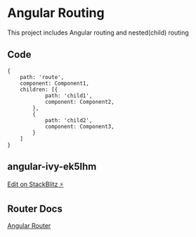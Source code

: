 # Angular Routing

This project includes Angular routing and nested(child) routing  

## Code

    {
    	path: 'route',
    	component: Component1,
    	children: [{
    			path: 'child1',
    			component: Component2,
    		},
    		{
    			path: 'child2',
    			component: Component3,
    		}
    	]
    }
  

## angular-ivy-ek5lhm

[Edit on StackBlitz ⚡️](https://stackblitz.com/edit/angular-ivy-ek5lhm)

## Router Docs

[Angular Router](https://angular.io/api/router/)
